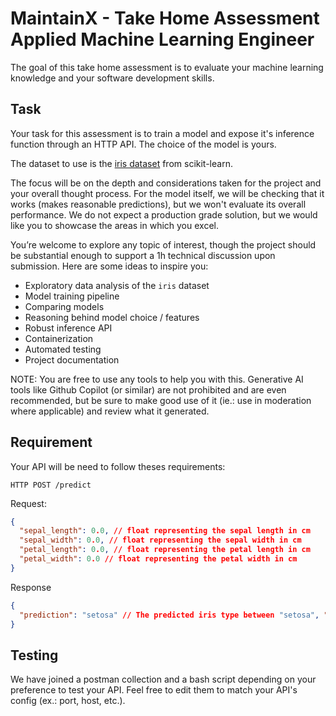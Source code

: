 # MaintainX - Take Home Assessment Applied Machine Learning Engineer

The goal of this take home assessment is to evaluate your machine learning knowledge and your software development skills.

## Task

Your task for this assessment is to train a model and expose it's inference function through an HTTP API. The choice of the model is yours.

The dataset to use is the [iris dataset](https://scikit-learn.org/stable/auto_examples/datasets/plot_iris_dataset.html) from scikit-learn.

The focus will be on the depth and considerations taken for the project and your overall thought process. For the model itself, we will be checking that it works (makes reasonable predictions), but we won't evaluate its overall performance.
We do not expect a production grade solution, but we would like you to showcase the areas in which you excel.

You’re welcome to explore any topic of interest, though the project should be substantial enough to support a 1h technical discussion upon submission. Here are some ideas to inspire you:

- Exploratory data analysis of the `iris` dataset
- Model training pipeline
- Comparing models
- Reasoning behind model choice / features
- Robust inference API
- Containerization
- Automated testing
- Project documentation

NOTE: You are free to use any tools to help you with this. Generative AI tools like Github Copilot (or similar) are not prohibited and are even recommended, but be sure to make good use of it (ie.: use in moderation where applicable) and review what it generated.

## Requirement

Your API will be need to follow theses requirements:

`HTTP POST /predict`

Request:

```json
{
  "sepal_length": 0.0, // float representing the sepal length in cm
  "sepal_width": 0.0, // float representing the sepal width in cm
  "petal_length": 0.0, // float representing the petal length in cm
  "petal_width": 0.0 // float representing the petal width in cm
}
```

Response

```json
{
  "prediction": "setosa" // The predicted iris type between "setosa", "versicolor" or "virginica"
}
```

## Testing

We have joined a postman collection and a bash script depending on your preference to test your API. Feel free to edit them to match your API's config (ex.: port, host, etc.).
